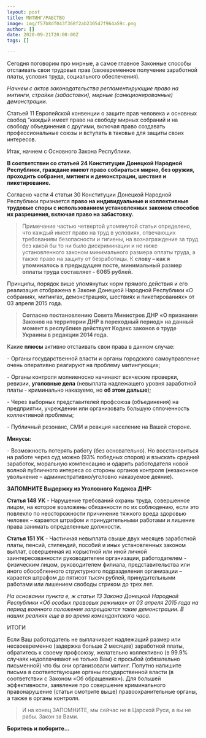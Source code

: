 ```yaml
---
layout: post
title: МИТИНГ/РАБСТВО
image: img/f57b8df043f368f2ab230547f964a59c.png
author: []
date: 2020-09-21T20:00:00Z
tags: []

---
```

Сегодня поговорим про мирные, а самое главное Законные способы отстаивать свои трудовых прав (своевременное получение заработной платы, условия труда, социального обеспечения).

_Начнем с актов законодательства регламентирующие право на митинги, страйки (забастовки), мирные (санкционированные) демонстрации._

Статьей 11 Европейской конвенции о защите прав человека и основных свобод “каждый имеет право на свободу мирных собраний и на свободу объединения с другими, включая право создавать профессиональные союзы и вступать в таковые для защиты своих интересов.

Итак, начнем с Основного Закона Республики.

**В соответствии со статьей 24 Конституции Донецкой Народной Республики, граждане имеют право собираться мирно, без оружия, проходить собрания, митинги и демонстрации, шествия и пикетирование.**

Согласно части 4 статьи 30 Конституции Донецкой Народной Республики признается **право на индивидуальные и коллективные трудовые споры с использованием установленных законом способов их разрешения, включая право на забастовку.**

> Примечание частью четвертой упомянутой статьи определено, что каждый имеет право на труд в условиях, отвечающих требованиям безопасности и гигиены, на вознаграждение за труд без какой бы то ни было дискриминации и не ниже установленного законом минимального размера оплаты труда, а также право на защиту от безработицы. К **слову – как я упоминалось в предыдущем посте, минимальный размер оплаты труда составляет - 6065 рублей.**

Принципы, порядок више упомянутых норм прямого действия и его реализация отображена в Законе Донецкой Народной Республики «О собраниях, митингах, демонстрациях, шествиях и пикетированиях» от 03 апреля 2015 года.

> **Согласно постановлению Совета Министров ДНР «О признании Законов на территории ДНР в переходный период» на данный момент в республике действует Кодекс законов о труде Украины в редакции 2014 года.**

Какие **плюсы** активно отстаивать свои права в данном случае:

\- Органы государственной власти и органы городского самоуправление очень оперативно реагируют на проблему митингующих;

\- Органы контроля молниеносно начинают всяческие проверки, ревизии, **уголовные дела** (невыплата надлежащего уровня заработной платы - криминально наказуемо, но **об этом дальше**);

\- Через выборных представителей профсоюза (объединения) на предприятии, учреждении или организовать большую сплоченность коллективной проблемы;

\- Публичный резонанс, СМИ и реакция население на Вашей стороне.

**Минусы:**

\- Возможность потерять работу (без основательно). Но восстановиться на работе через суд можно (93% победных споров) и взыскать средний заработок, моральную компенсацию и одарить работодателя новой волной публичного интереса со стороны органов контроля (незаконное увольнение – административно/уголовно наказуемое деяние).

**ЗАПОМНИТЕ Выдержку из Уголовного Кодекса ДНР:**

**Статья 148 УК** - Нарушение требований охраны труда, совершенное лицом, на которое возложены обязанности по их соблюдению, если это повлекло по неосторожности причинение тяжкого вреда здоровью человек – карается штрафом и принудительными работами и лишение права занимать определенные должности.

**Статья 151 УК** - Частичная невыплата свыше двух месяцев заработной платы, пенсий, стипендий, пособий и иных установленных законом выплат, совершенная из корыстной или иной личной заинтересованности руководителем организации, работодателем - физическим лицом, руководителем филиала, представительства или иного обособленного структурного подразделения организации – карается штрафом до пятисот тысяч рублей, принудительными работами или лишением свободы стриком до трех лет.

_На основании пункта е, ж статьи 13 Закона Донецкой Народной Республики «Об особых правовых режимах» от 03 апреля 2015 года на период военного положения запрещаются такие демонстрации. В наших реалиях еще в во время комендантского часа._

ИТОГИ

Если Ваш работодатель не выплачивает надлежащий размер или несвоевременно (задержка больше 2 месяцев) заработной платы, обратитесь к своему профсоюзу, желательно коллективно (в 99.9% случаях недоплачивают не только Вам) с просьбой (обязательно письменной) что бы они организовали митинг. Попутно напишите письма в соответствующие органы государственной власти (в соответствии с Законом «Об обращениях»). Для большей эффективности, заявление про совершение криминального правонарушение (статьи смотрите выше) правоохранительные органы, а также в органы контроля.

> И на конец ЗАПОМНИТЕ, мы сейчас не в Царской Руси, а вы не рабы. Закон за Вами.

**Боритесь и поборите…**